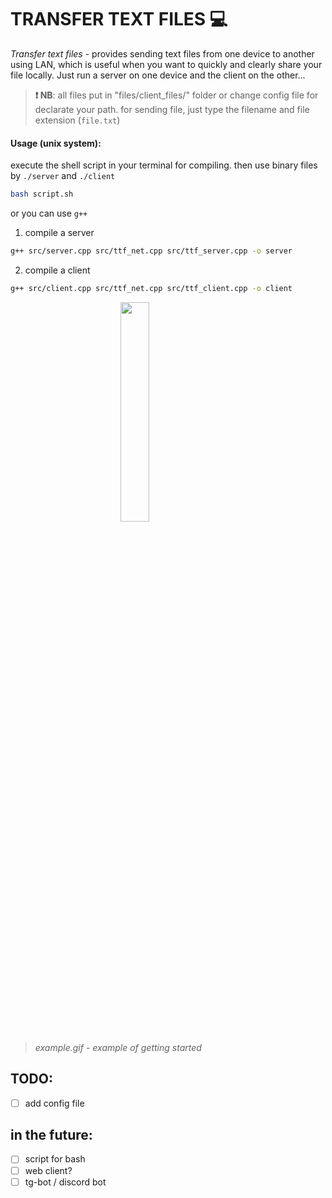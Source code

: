 # TRANSFER TEXT FILES :computer:


*Transfer text files* - provides sending text files from one device to another using LAN, which is useful when you want to quickly and clearly share your file locally. Just run a server on one device and the client on the other...</p>

> **:exclamation: NB**: all files put in "files/client_files/" folder or change config file for declarate your path. for sending file, just type the filename and file extension (`file.txt`)

#### Usage (unix system):
execute the shell script in your terminal for compiling. then use binary files by `./server` and `./client`
```sh
bash script.sh
```
or you can use `g++`
1. compile a server 
```sh
g++ src/server.cpp src/ttf_net.cpp src/ttf_server.cpp -o server 
```
2. compile a client 
```sh 
g++ src/client.cpp src/ttf_net.cpp src/ttf_client.cpp -o client
```
<img  src = "media/example.gif" style="display:block;margin-left: auto;margin-right: auto;width:30%;">  

> *example.gif - example of getting started*
## TODO:
- [ ] add config file

## in the future:
- [ ] script for bash 
- [ ] web client?
- [ ] tg-bot / discord bot
